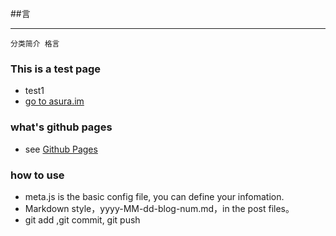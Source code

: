 ##言

---

    分类简介 格言

### This is a test page
* test1
* [go to asura.im](http://www.asura.im/ "Let's go!")


### what's github pages
* see [Github Pages](http://pages.github.com/)

### how to use
* meta.js is the basic config file, you can define your infomation.
* Markdown style，yyyy-MM-dd-blog-num.md，in the post files。
* git add ,git commit, git push



